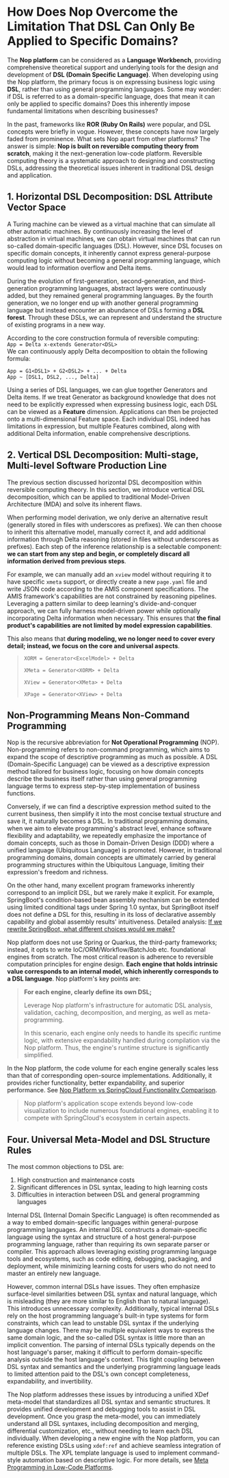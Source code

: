 # How Does Nop Overcome the Limitation That DSL Can Only Be Applied to Specific Domains?

The **Nop platform** can be considered as a **Language Workbench**, providing comprehensive theoretical support and underlying tools for the design and development of **DSL (Domain Specific Language)**. When developing using the Nop platform, the primary focus is on expressing business logic using **DSL**, rather than using general programming languages. Some may wonder: if DSL is referred to as a domain-specific language, does that mean it can only be applied to specific domains? Does this inherently impose fundamental limitations when describing businesses?

In the past, frameworks like **ROR (Ruby On Rails)** were popular, and DSL concepts were briefly in vogue. However, these concepts have now largely faded from prominence. What sets Nop apart from other platforms? The answer is simple: **Nop is built on reversible computing theory from scratch**, making it the next-generation low-code platform. Reversible computing theory is a systematic approach to designing and constructing DSLs, addressing the theoretical issues inherent in traditional DSL design and application.

## 1. Horizontal DSL Decomposition: DSL Attribute Vector Space

A Turing machine can be viewed as a virtual machine that can simulate all other automatic machines. By continuously increasing the level of abstraction in virtual machines, we can obtain virtual machines that can run so-called domain-specific languages (DSL). However, since DSL focuses on specific domain concepts, it inherently cannot express general-purpose computing logic without becoming a general programming language, which would lead to information overflow and Delta items.

During the evolution of first-generation, second-generation, and third-generation programming languages, abstract layers were continuously added, but they remained general programming languages. By the fourth generation, we no longer end up with another general programming language but instead encounter an abundance of DSLs forming a **DSL forest**. Through these DSLs, we can represent and understand the structure of existing programs in a new way.

According to the core construction formula of reversible computing:  
`App = Delta x-extends Generator<DSL>`  
We can continuously apply Delta decomposition to obtain the following formula:

```
App = G1<DSL1> + G2<DSL2> + ... + Delta
App ~ [DSL1, DSL2, ..., Delta]
```

Using a series of DSL languages, we can glue together Generators and Delta items. If we treat Generator as background knowledge that does not need to be explicitly expressed when expressing business logic, each DSL can be viewed as a **Feature** dimension. Applications can then be projected onto a multi-dimensional Feature space. Each individual DSL indeed has limitations in expression, but multiple Features combined, along with additional Delta information, enable comprehensive descriptions.

## 2. Vertical DSL Decomposition: Multi-stage, Multi-level Software Production Line

The previous section discussed horizontal DSL decomposition within reversible computing theory. In this section, we introduce vertical DSL decomposition, which can be applied to traditional Model-Driven Architecture (MDA) and solve its inherent flaws.


When performing model derivation, we only derive an alternative result (generally stored in files with underscores as prefixes). We can then choose to inherit this alternative model, manually correct it, and add additional information through Delta reasoning (stored in files without underscores as prefixes). Each step of the inference relationship is a selectable component: **we can start from any step and begin, or completely discard all information derived from previous steps**.

For example, we can manually add an `xview` model without requiring it to have specific `xmeta` support, or directly create a new `page.yaml` file and write JSON code according to the AMIS component specifications. The AMIS framework's capabilities are not constrained by reasoning pipelines. Leveraging a pattern similar to deep learning's divide-and-conquer approach, we can fully harness model-driven power while optionally incorporating Delta information when necessary. This ensures that **the final product's capabilities are not limited by model expression capabilities**.

This also means that **during modeling, we no longer need to cover every detail; instead, we focus on the core and universal aspects**.

> `XORM = Generator<ExcelModel> + Delta`
>
> `XMeta = Generator<XORM> + Delta`
>
> `XView = Generator<XMeta> + Delta`
>
> `XPage = Generator<XView> + Delta`


## Non-Programming Means Non-Command Programming

Nop is the recursive abbreviation for **Not Operational Programming** (NOP). Non-programming refers to non-command programming, which aims to expand the scope of descriptive programming as much as possible. A DSL (Domain-Specific Language) can be viewed as a descriptive expression method tailored for business logic, focusing on how domain concepts describe the business itself rather than using general programming language terms to express step-by-step implementation of business functions.

Conversely, if we can find a descriptive expression method suited to the current business, then simplify it into the most concise textual structure and save it, it naturally becomes a DSL. In traditional programming domains, when we aim to elevate programming's abstract level, enhance software flexibility and adaptability, we repeatedly emphasize the importance of domain concepts, such as those in Domain-Driven Design (DDD) where a unified language (Ubiquitous Language) is promoted. However, in traditional programming domains, domain concepts are ultimately carried by general programming structures within the Ubiquitous Language, limiting their expression's freedom and richness.

On the other hand, many excellent program frameworks inherently correspond to an implicit DSL, but we rarely make it explicit. For example, SpringBoot's condition-based bean assembly mechanism can be extended using limited conditional tags under Spring 1.0 syntax, but SpringBoot itself does not define a DSL for this, resulting in its loss of declarative assembly capability and global assembly results' intuitiveness. Detailed analysis: [If we rewrite SpringBoot, what different choices would we make?](https://mp.weixin.qq.com/s/_ZVXESRqjSbObmrkDZoGMQ)

Nop platform does not use Spring or Quarkus, the third-party frameworks; instead, it opts to write IoC/ORM/Workflow/BatchJob etc. foundational engines from scratch. The most critical reason is adherence to reversible computation principles for engine design. **Each engine that holds intrinsic value corresponds to an internal model, which inherently corresponds to a DSL language**. Nop platform's key points are:

> **For each engine, clearly define its own DSL;**
>
> Leverage Nop platform's infrastructure for automatic DSL analysis, validation, caching, decomposition, and merging, as well as meta-programming.
>
> In this scenario, each engine only needs to handle its specific runtime logic, with extensive expandability handled during compilation via the Nop platform. Thus, the engine's runtime structure is significantly simplified.

In the Nop platform, the code volume for each engine generally scales less than that of corresponding open-source implementations. Additionally, it provides richer functionality, better expandability, and superior performance. See [Nop Platform vs SpringCloud Functionality Comparison](https://mp.weixin.qq.com/s/Dra8yf2O5VMJyEPox4dGBw).

> Nop platform's application scope extends beyond low-code visualization to include numerous foundational engines, enabling it to compete with SpringCloud's ecosystem in certain aspects.


## Four. Universal Meta-Model and DSL Structure Rules

The most common objections to DSL are:

1. High construction and maintenance costs
2. Significant differences in DSL syntax, leading to high learning costs
3. Difficulties in interaction between DSL and general programming languages


Internal DSL (Internal Domain Specific Language) is often recommended as a way to embed domain-specific languages within general-purpose programming languages. An internal DSL constructs a domain-specific language using the syntax and structure of a host general-purpose programming language, rather than requiring its own separate parser or compiler. This approach allows leveraging existing programming language tools and ecosystems, such as code editing, debugging, packaging, and deployment, while minimizing learning costs for users who do not need to master an entirely new language.

However, common internal DSLs have issues. They often emphasize surface-level similarities between DSL syntax and natural language, which is misleading (they are more similar to English than to natural language). This introduces unnecessary complexity. Additionally, typical internal DSLs rely on the host programming language's built-in type systems for form constraints, which can lead to unstable DSL syntax if the underlying language changes. There may be multiple equivalent ways to express the same domain logic, and the so-called DSL syntax is little more than an implicit convention. The parsing of internal DSLs typically depends on the host language's parser, making it difficult to perform domain-specific analysis outside the host language's context. This tight coupling between DSL syntax and semantics and the underlying programming language leads to limited attention paid to the DSL's own concept completeness, expandability, and invertibility.

The Nop platform addresses these issues by introducing a unified XDef meta-model that standardizes all DSL syntax and semantic structures. It provides unified development and debugging tools to assist in DSL development. Once you grasp the meta-model, you can immediately understand all DSL syntaxes, including decomposition and merging, differential customization, etc., without needing to learn each DSL individually. When developing a new engine with the Nop platform, you can reference existing DSLs using `xdef:ref` and achieve seamless integration of multiple DSLs. The XPL template language is used to implement command-style automation based on descriptive logic. For more details, see [Meta Programming in Low-Code Platforms](https://mp.weixin.qq.com/s/LkTIVGSrK9zomPW4bNiqqA).

